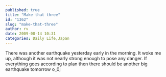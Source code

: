 ```yaml
---
published: true
title: "Make that three"
id: "1362"
slug: "make-that-three"
author: rv
date: 2009-08-14 10:31
categories: Daily Life,Japan
---
```

There was another earthquake yesterday early in the morning. It woke me up, although it was not nearly strong enough to pose any danger. If everything goes according to plan then there should be another big earthquake tomorrow o_0;